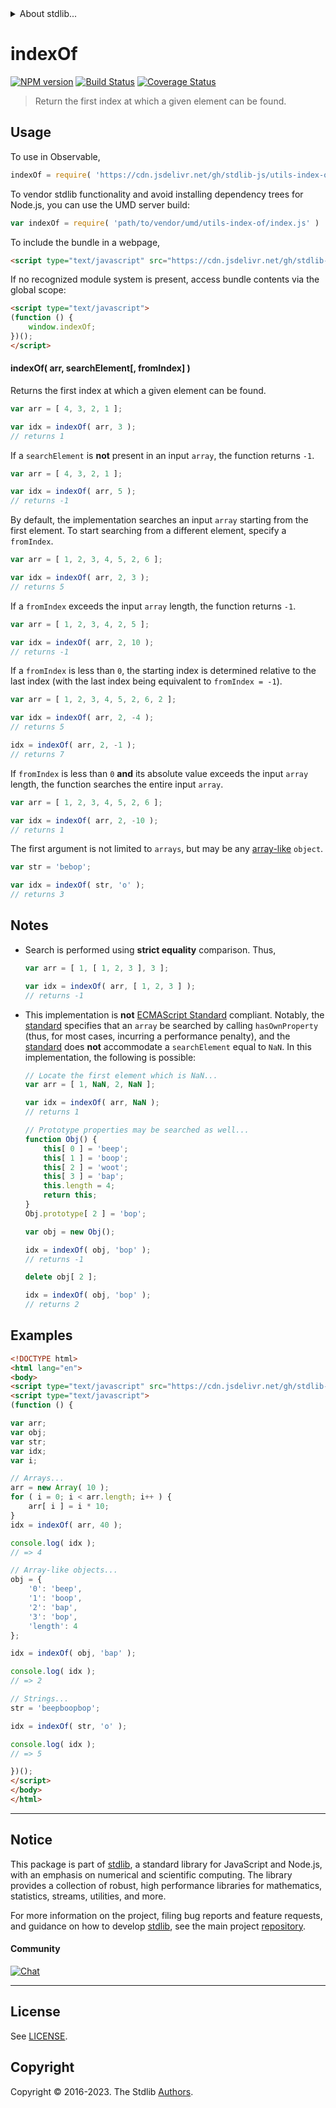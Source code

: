 <!--

@license Apache-2.0

Copyright (c) 2018 The Stdlib Authors.

Licensed under the Apache License, Version 2.0 (the "License");
you may not use this file except in compliance with the License.
You may obtain a copy of the License at

   http://www.apache.org/licenses/LICENSE-2.0

Unless required by applicable law or agreed to in writing, software
distributed under the License is distributed on an "AS IS" BASIS,
WITHOUT WARRANTIES OR CONDITIONS OF ANY KIND, either express or implied.
See the License for the specific language governing permissions and
limitations under the License.

-->


<details>
  <summary>
    About stdlib...
  </summary>
  <p>We believe in a future in which the web is a preferred environment for numerical computation. To help realize this future, we've built stdlib. stdlib is a standard library, with an emphasis on numerical and scientific computation, written in JavaScript (and C) for execution in browsers and in Node.js.</p>
  <p>The library is fully decomposable, being architected in such a way that you can swap out and mix and match APIs and functionality to cater to your exact preferences and use cases.</p>
  <p>When you use stdlib, you can be absolutely certain that you are using the most thorough, rigorous, well-written, studied, documented, tested, measured, and high-quality code out there.</p>
  <p>To join us in bringing numerical computing to the web, get started by checking us out on <a href="https://github.com/stdlib-js/stdlib">GitHub</a>, and please consider <a href="https://opencollective.com/stdlib">financially supporting stdlib</a>. We greatly appreciate your continued support!</p>
</details>

# indexOf

[![NPM version][npm-image]][npm-url] [![Build Status][test-image]][test-url] [![Coverage Status][coverage-image]][coverage-url] <!-- [![dependencies][dependencies-image]][dependencies-url] -->

> Return the first index at which a given element can be found.



<section class="usage">

## Usage

To use in Observable,

```javascript
indexOf = require( 'https://cdn.jsdelivr.net/gh/stdlib-js/utils-index-of@v0.1.0-umd/browser.js' )
```

To vendor stdlib functionality and avoid installing dependency trees for Node.js, you can use the UMD server build:

```javascript
var indexOf = require( 'path/to/vendor/umd/utils-index-of/index.js' )
```

To include the bundle in a webpage,

```html
<script type="text/javascript" src="https://cdn.jsdelivr.net/gh/stdlib-js/utils-index-of@v0.1.0-umd/browser.js"></script>
```

If no recognized module system is present, access bundle contents via the global scope:

```html
<script type="text/javascript">
(function () {
    window.indexOf;
})();
</script>
```

#### indexOf( arr, searchElement\[, fromIndex] )

Returns the first index at which a given element can be found.

```javascript
var arr = [ 4, 3, 2, 1 ];

var idx = indexOf( arr, 3 );
// returns 1
```

If a `searchElement` is **not** present in an input `array`, the function returns `-1`.

```javascript
var arr = [ 4, 3, 2, 1 ];

var idx = indexOf( arr, 5 );
// returns -1
```

By default, the implementation searches an input `array` starting from the first element. To start searching from a different element, specify a `fromIndex`.

```javascript
var arr = [ 1, 2, 3, 4, 5, 2, 6 ];

var idx = indexOf( arr, 2, 3 );
// returns 5
```

If a `fromIndex` exceeds the input `array` length, the function returns `-1`.

```javascript
var arr = [ 1, 2, 3, 4, 2, 5 ];

var idx = indexOf( arr, 2, 10 );
// returns -1
```

If a `fromIndex` is less than `0`, the starting index is determined relative to the last index (with the last index being equivalent to `fromIndex = -1`).

```javascript
var arr = [ 1, 2, 3, 4, 5, 2, 6, 2 ];

var idx = indexOf( arr, 2, -4 );
// returns 5

idx = indexOf( arr, 2, -1 );
// returns 7
```

If `fromIndex` is less than `0` **and** its absolute value exceeds the input `array` length, the function searches the entire input `array`.

```javascript
var arr = [ 1, 2, 3, 4, 5, 2, 6 ];

var idx = indexOf( arr, 2, -10 );
// returns 1
```

The first argument is not limited to `arrays`, but may be any [array-like][@stdlib/assert/is-array-like] `object`.

```javascript
var str = 'bebop';

var idx = indexOf( str, 'o' );
// returns 3
```

</section>

<!-- /.usage -->

<section class="notes">

## Notes

-   Search is performed using **strict equality** comparison. Thus,

    ```javascript
    var arr = [ 1, [ 1, 2, 3 ], 3 ];

    var idx = indexOf( arr, [ 1, 2, 3 ] );
    // returns -1
    ```

-   This implementation is **not** [ECMAScript Standard][ecma-262] compliant. Notably, the [standard][ecma-262] specifies that an `array` be searched by calling `hasOwnProperty` (thus, for most cases, incurring a performance penalty), and the [standard][ecma-262] does **not** accommodate a `searchElement` equal to `NaN`. In this implementation, the following is possible:

    ```javascript
    // Locate the first element which is NaN...
    var arr = [ 1, NaN, 2, NaN ];

    var idx = indexOf( arr, NaN );
    // returns 1

    // Prototype properties may be searched as well...
    function Obj() {
        this[ 0 ] = 'beep';
        this[ 1 ] = 'boop';
        this[ 2 ] = 'woot';
        this[ 3 ] = 'bap';
        this.length = 4;
        return this;
    }
    Obj.prototype[ 2 ] = 'bop';

    var obj = new Obj();

    idx = indexOf( obj, 'bop' );
    // returns -1

    delete obj[ 2 ];

    idx = indexOf( obj, 'bop' );
    // returns 2
    ```

</section>

<!-- /.notes -->

<section class="examples">

## Examples

<!-- eslint no-undef: "error" -->

```html
<!DOCTYPE html>
<html lang="en">
<body>
<script type="text/javascript" src="https://cdn.jsdelivr.net/gh/stdlib-js/utils-index-of@v0.1.0-umd/browser.js"></script>
<script type="text/javascript">
(function () {

var arr;
var obj;
var str;
var idx;
var i;

// Arrays...
arr = new Array( 10 );
for ( i = 0; i < arr.length; i++ ) {
    arr[ i ] = i * 10;
}
idx = indexOf( arr, 40 );

console.log( idx );
// => 4

// Array-like objects...
obj = {
    '0': 'beep',
    '1': 'boop',
    '2': 'bap',
    '3': 'bop',
    'length': 4
};

idx = indexOf( obj, 'bap' );

console.log( idx );
// => 2

// Strings...
str = 'beepboopbop';

idx = indexOf( str, 'o' );

console.log( idx );
// => 5

})();
</script>
</body>
</html>
```

</section>

<!-- /.examples -->

<!-- Section for related `stdlib` packages. Do not manually edit this section, as it is automatically populated. -->

<section class="related">

</section>

<!-- /.related -->

<!-- Section for all links. Make sure to keep an empty line after the `section` element and another before the `/section` close. -->


<section class="main-repo" >

* * *

## Notice

This package is part of [stdlib][stdlib], a standard library for JavaScript and Node.js, with an emphasis on numerical and scientific computing. The library provides a collection of robust, high performance libraries for mathematics, statistics, streams, utilities, and more.

For more information on the project, filing bug reports and feature requests, and guidance on how to develop [stdlib][stdlib], see the main project [repository][stdlib].

#### Community

[![Chat][chat-image]][chat-url]

---

## License

See [LICENSE][stdlib-license].


## Copyright

Copyright &copy; 2016-2023. The Stdlib [Authors][stdlib-authors].

</section>

<!-- /.stdlib -->

<!-- Section for all links. Make sure to keep an empty line after the `section` element and another before the `/section` close. -->

<section class="links">

[npm-image]: http://img.shields.io/npm/v/@stdlib/utils-index-of.svg
[npm-url]: https://npmjs.org/package/@stdlib/utils-index-of

[test-image]: https://github.com/stdlib-js/utils-index-of/actions/workflows/test.yml/badge.svg?branch=v0.1.0
[test-url]: https://github.com/stdlib-js/utils-index-of/actions/workflows/test.yml?query=branch:v0.1.0

[coverage-image]: https://img.shields.io/codecov/c/github/stdlib-js/utils-index-of/main.svg
[coverage-url]: https://codecov.io/github/stdlib-js/utils-index-of?branch=main

<!--

[dependencies-image]: https://img.shields.io/david/stdlib-js/utils-index-of.svg
[dependencies-url]: https://david-dm.org/stdlib-js/utils-index-of/main

-->

[chat-image]: https://img.shields.io/gitter/room/stdlib-js/stdlib.svg
[chat-url]: https://app.gitter.im/#/room/#stdlib-js_stdlib:gitter.im

[stdlib]: https://github.com/stdlib-js/stdlib

[stdlib-authors]: https://github.com/stdlib-js/stdlib/graphs/contributors

[umd]: https://github.com/umdjs/umd
[es-module]: https://developer.mozilla.org/en-US/docs/Web/JavaScript/Guide/Modules

[deno-url]: https://github.com/stdlib-js/utils-index-of/tree/deno
[umd-url]: https://github.com/stdlib-js/utils-index-of/tree/umd
[esm-url]: https://github.com/stdlib-js/utils-index-of/tree/esm
[branches-url]: https://github.com/stdlib-js/utils-index-of/blob/main/branches.md

[stdlib-license]: https://raw.githubusercontent.com/stdlib-js/utils-index-of/main/LICENSE

[ecma-262]: http://www.ecma-international.org/ecma-262/6.0/#sec-array.prototype.indexof

[@stdlib/assert/is-array-like]: https://github.com/stdlib-js/assert-is-array-like/tree/umd

</section>

<!-- /.links -->

